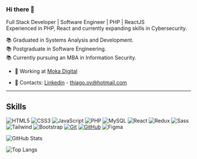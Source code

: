 ### Hi there 👋


Full Stack Developer | Software Engineer | PHP | ReactJS <br />
Experienced in PHP, React and currently expanding skills in Cybersecurity.

📚 Graduated in Systems Analysis and Development.<br />
📚 Postgraduate in Software Engineering.<br />
📚 Currently pursuing an MBA in Information Security.

- 🔭 Working at [Moka Digital](www.mokadigital.com.br)
<!--
- 🌱 I’m currently learning ReactJS
-->
- 📩 Contacts: <a href="https://www.linkedin.com/in/thiagoov/">Linkedin</a> - <a href="mailto:thiago.ov@hotmail.com"/>thiago.ov@hotmail.com</a>

<hr />

## Skills

![HTML5](https://img.shields.io/badge/HTML5-E34F26?style=for-the-badge&logo=html5&logoColor=white)
![CSS3](https://img.shields.io/badge/CSS3-1572B6?style=for-the-badge&logo=css3&logoColor=white)
![JavaScript](https://img.shields.io/badge/JavaScript-F7DF1E?style=for-the-badge&logo=javascript&logoColor=black)
![PHP](https://img.shields.io/badge/PHP-777BB4?style=for-the-badge&logo=php&logoColor=white)
![MySQL](https://img.shields.io/badge/MySQL-00000F?style=for-the-badge&logo=mysql&logoColor=white)
![React](https://img.shields.io/badge/React-20232A?style=for-the-badge&logo=react&logoColor=61DAFB)
![Redux](https://img.shields.io/badge/redux-%23593d88.svg?style=for-the-badge&logo=redux&logoColor=white)
![Sass](https://img.shields.io/badge/Sass-000?style=for-the-badge&logo=sass)
![Tailwind](https://img.shields.io/badge/tailwindcss-%2338B2AC.svg?style=for-the-badge&logo=tailwind-css&logoColor=white)
![Bootstrap](https://img.shields.io/badge/bootstrap-000?style=for-the-badge&logo=bootstrap&logoColor=553C7B)
[![Git](https://img.shields.io/badge/Git-000?style=for-the-badge&logo=git&logoColor=E94D5F)](https://git-scm.com/doc)
[![GitHub](https://img.shields.io/badge/GitHub-000?style=for-the-badge&logo=github&logoColor=30A3DC)](https://docs.github.com/)
![Figma](https://img.shields.io/badge/Figma-696969?style=for-the-badge&logo=figma&logoColor=figma)

![GitHub Stats](https://github-readme-stats.vercel.app/api?username=ThiagoBato&theme=transparent&bg_color=000&border_color=000&show_icons=true&icon_color=30A3DC&title_color=AA88FE&text_color=FFF)

![Top Langs](https://github-readme-stats-git-masterrstaa-rickstaa.vercel.app/api/top-langs/?username=ThiagoBato&layout=compact&bg_color=000&border_color=000&title_color=AA88FE&text_color=FFF)


<!--
Projects:
- 💻 <a href="https://rocketpay-homepage.vercel.app/">Rocketpay</a>
- Technologies: HTML, CSS, JavaScript, Node, Vite and iMask.
- <a href="https://github.com/ThiagoBato/explorer-lab-01">Repository</a>
<hr />
-->

